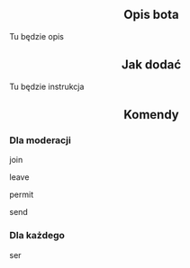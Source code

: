 <body>
        <h2 align="center">Opis bota</h2>
        <p>Tu będzie opis</p>
        <h2 align="center">Jak dodać</h2>
        <p>Tu będzie instrukcja</p>
        <h2 align="center">Komendy</h2>
        <h3>Dla moderacji</h3>
        <p>join</p>
        <p>leave</p>
        <p>permit</p>
        <p>send</p>
        <h3>Dla każdego</h3>
        <p>ser</p>

</body>
